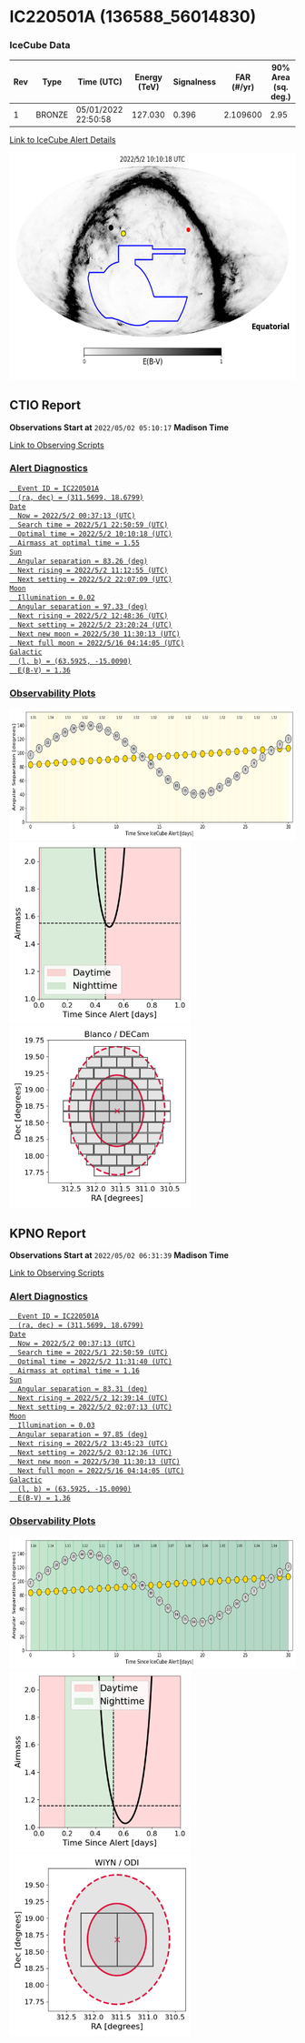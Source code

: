 # IC220501A (136588_56014830)

### IceCube Data

| Rev | Type | Time (UTC) | Energy (TeV) | Signalness | FAR (#/yr) | 90% Area (sq. deg.) |
| --- | --- | --- | --- | --- | --- | --- |
| 1 | BRONZE | 05/01/2022  22:50:58 | 127.030 | 0.396 | 2.109600 | 2.95 |

<a href="https://gcn.gsfc.nasa.gov/gcn/notices_amon_g_b/136588_56014830.amon" target="_blank">Link to IceCube Alert Details</a>

<a href="https://rmorgan10.github.io/AlertMonitoring/IC220501A_1/CTIO_skymap.png" target="_blank">
  <img src="CTIO_skymap.png" alt="CTIO Skymap" style="width:700px;height:400px;">
</a>


## CTIO Report

**Observations Start at**  `2022/05/02 05:10:17`  **Madison Time**

<a href="https://github.com/rmorgan10/AlertMonitoring/blob/main/IC220501A_1/CTIO.json" target="_blank">Link to Observing Scripts

### Alert Diagnostics

```Event
  Event ID = IC220501A
  (ra, dec) = (311.5699, 18.6799)
Date
  Now = 2022/5/2 00:37:13 (UTC)
  Search time = 2022/5/1 22:50:59 (UTC)
  Optimal time = 2022/5/2 10:10:18 (UTC)
  Airmass at optimal time = 1.55
Sun
  Angular separation = 83.26 (deg)
  Next rising = 2022/5/2 11:12:55 (UTC)
  Next setting = 2022/5/2 22:07:09 (UTC)
Moon
  Illumination = 0.02
  Angular separation = 97.33 (deg)
  Next rising = 2022/5/2 12:48:36 (UTC)
  Next setting = 2022/5/2 23:20:24 (UTC)
  Next new moon = 2022/5/30 11:30:13 (UTC)
  Next full moon = 2022/5/16 04:14:05 (UTC)
Galactic
  (l, b) = (63.5925, -15.0090)
  E(B-V) = 1.36
```
### Observability Plots

<a href="https://rmorgan10.github.io/AlertMonitoring/IC220501A_1/CTIO_forecast.png" target="_blank">
  <img src="CTIO_forecast.png" alt="CTIO Forecast" style="width:700px;height:233px;">
</a>

<a href="https://rmorgan10.github.io/AlertMonitoring/IC220501A_1/CTIO_airmass.png" target="_blank">
  <img src="CTIO_airmass.png" alt="CTIO Airmass" style="width:320px;height:320px;">
</a>
<a href="https://rmorgan10.github.io/AlertMonitoring/IC220501A_1/CTIO_fov.png" target="_blank">
  <img src="CTIO_fov.png" alt="CTIO FoV" style="width:320px;height:320px;">
</a>


## KPNO Report

**Observations Start at**  `2022/05/02 06:31:39`  **Madison Time**

<a href="https://github.com/rmorgan10/AlertMonitoring/blob/main/IC220501A_1/KPNO.json" target="_blank">Link to Observing Scripts

### Alert Diagnostics

```Event
  Event ID = IC220501A
  (ra, dec) = (311.5699, 18.6799)
Date
  Now = 2022/5/2 00:37:13 (UTC)
  Search time = 2022/5/1 22:50:59 (UTC)
  Optimal time = 2022/5/2 11:31:40 (UTC)
  Airmass at optimal time = 1.16
Sun
  Angular separation = 83.31 (deg)
  Next rising = 2022/5/2 12:39:14 (UTC)
  Next setting = 2022/5/2 02:07:13 (UTC)
Moon
  Illumination = 0.03
  Angular separation = 97.85 (deg)
  Next rising = 2022/5/2 13:45:23 (UTC)
  Next setting = 2022/5/2 03:12:36 (UTC)
  Next new moon = 2022/5/30 11:30:13 (UTC)
  Next full moon = 2022/5/16 04:14:05 (UTC)
Galactic
  (l, b) = (63.5925, -15.0090)
  E(B-V) = 1.36
```
### Observability Plots

<a href="https://rmorgan10.github.io/AlertMonitoring/IC220501A_1/KPNO_forecast.png" target="_blank">
  <img src="KPNO_forecast.png" alt="KPNO Forecast" style="width:700px;height:233px;">
</a>

<a href="https://rmorgan10.github.io/AlertMonitoring/IC220501A_1/KPNO_airmass.png" target="_blank">
  <img src="KPNO_airmass.png" alt="KPNO Airmass" style="width:320px;height:320px;">
</a>
<a href="https://rmorgan10.github.io/AlertMonitoring/IC220501A_1/KPNO_fov.png" target="_blank">
  <img src="KPNO_fov.png" alt="KPNO FoV" style="width:320px;height:320px;">
</a>

